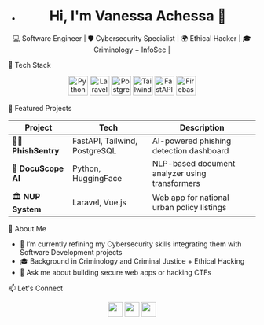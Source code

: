 
- <h1 align="center">Hi, I'm Vanessa Achessa 👋</h1>
<p align="center">
  💻 Software Engineer | 🛡 Cybersecurity Specialist | 🌍 Ethical Hacker | 🎓 Criminology + InfoSec | 
</p>


🧰 Tech Stack

<p align="center">
  <img src="https://cdn.simpleicons.org/python/3776AB" width="40" alt="Python" />
  <img src="https://cdn.simpleicons.org/laravel/FF2D20" width="40" alt="Laravel" />
  <img src="https://cdn.simpleicons.org/postgresql/336791" width="40" alt="PostgreSQL" />
  <img src="https://cdn.simpleicons.org/tailwindcss/06B6D4" width="40" alt="Tailwind" />
  <img src="https://cdn.simpleicons.org/fastapi/009688" width="40" alt="FastAPI" />
  <img src="https://cdn.simpleicons.org/firebase/FFCA28" width="40" alt="Firebase" />
</p>


📝 Featured Projects

| Project | Tech | Description |
|--------|------|-------------|
| 🕵️‍♀️ **PhishSentry** | FastAPI, Tailwind, PostgreSQL | AI-powered phishing detection dashboard |
| 🧠 **DocuScope AI** | Python, HuggingFace | NLP-based document analyzer using transformers |
| 🏛 **NUP System** | Laravel, Vue.js | Web app for national urban policy listings |


🌱 About Me

- 🔭 I’m currently refining my Cybersecurity skills integrating them with Software Development projects
- 🎓 Background in Criminology and Criminal Justice + Ethical Hacking
- 💬 Ask me about building secure web apps or hacking CTFs

📫 Let's Connect

<p align="center">
  <a href="https://www.linkedin.com/in/winnie-vanessa-74a251110/"><img src="https://cdn.simpleicons.org/linkedin/0A66C2" width="30"/></a>
  <a href="winnie.vanessa32@gmail.com"><img src="https://cdn.simpleicons.org/gmail/EA4335" width="30"/></a>
  <a href="https://thecyberhound.wordpress.com"><img src="https://cdn.simpleicons.org/wordpress/21759B" width="30"/></a>
</p>



<!---
Vee-del/Vee-del is a ✨ special ✨ repository because its `README.md` (this file) appears on your GitHub profile.
You can click the Preview link to take a look at your changes.
--->
